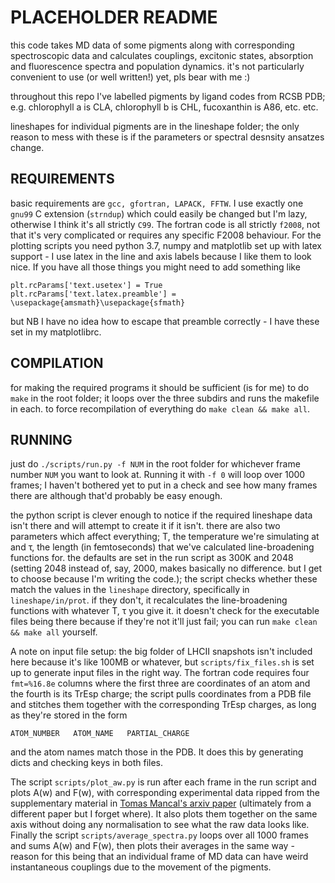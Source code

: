 PLACEHOLDER README
==================

this code takes MD data of some pigments along with corresponding spectroscopic data and calculates couplings, excitonic states, absorption and fluorescence spectra and population dynamics.
it's not particularly convenient to use (or well written!) yet, pls bear with me :)

throughout this repo I've labelled pigments by ligand codes from RCSB PDB; e.g. chlorophyll a is CLA, chlorophyll b is CHL, fucoxanthin is A86, etc. etc.

lineshapes for individual pigments are in the lineshape folder; the only reason to mess with these is if the parameters or spectral desnsity ansatzes change.

REQUIREMENTS
------------

basic requirements are `gcc, gfortran, LAPACK, FFTW`. I use exactly one `gnu99` C extension (`strndup`) which could easily be changed but I'm lazy, otherwise I think it's all strictly `C99`.
The fortran code is all strictly `f2008`, not that it's very complicated or requires any specific F2008 behaviour.
For the plotting scripts you need python 3.7, numpy and matplotlib set up with latex support - I use latex in the line and axis labels because I like them to look nice.
If you have all those things you might need to add something like
```
plt.rcParams['text.usetex'] = True
plt.rcParams['text.latex.preamble'] = \usepackage{amsmath}\usepackage{sfmath}
```
but NB I have no idea how to escape that preamble correctly - I have these set in my matplotlibrc.

COMPILATION
-----------

for making the required programs it should be sufficient (is for me) to do `make` in the root folder; it loops over the three subdirs and runs the makefile in each.
to force recompilation of everything do `make clean && make all`.

RUNNING
-------

just do `./scripts/run.py -f NUM` in the root folder for whichever frame number `NUM` you want to look at.
Running it with `-f 0` will loop over 1000 frames; I haven't bothered yet to put in a check and see how many frames there are although that'd probably be easy enough.

the python script is clever enough to notice if the required lineshape data isn't there and will attempt to create it if it isn't.
there are also two parameters which affect everything; T, the temperature we're simulating at and τ, the length (in femtoseconds) that we've calculated line-broadening functions for.
the defaults are set in the run script as 300K and 2048 (setting 2048 instead of, say, 2000, makes basically no difference. but I get to choose because I'm writing the code.); the script checks whether these match the values in the `lineshape` directory, specifically in `lineshape/in/prot`.
if they don't, it recalculates the line-broadening functions with whatever T, τ you give it.
it doesn't check for the executable files being there because if they're not it'll just fail; you can run `make clean && make all` yourself.

A note on input file setup: the big folder of LHCII snapshots isn't included here because it's like 100MB or whatever, but `scripts/fix_files.sh` is set up to generate input files in the right way.
The fortran code requires four `fmt=%16.8e` columns where the first three are coordinates of an atom and the fourth is its TrEsp charge; the script pulls coordinates from a PDB file and stitches them together with the corresponding TrEsp charges, as long as they're stored in the form 

`ATOM_NUMBER   ATOM_NAME   PARTIAL_CHARGE`

and the atom names match those in the PDB.
It does this by generating dicts and checking keys in both files.

The script `scripts/plot_aw.py` is run after each frame in the run script and plots A(w) and F(w), with corresponding experimental data ripped from the supplementary material in [Tomas Mancal's arxiv paper](http://arxiv.org/abs/1512.00887) (ultimately from a different paper but I forget where).
It also plots them together on the same axis without doing any normalisation to see what the raw data looks like.
Finally the script `scripts/average_spectra.py` loops over all 1000 frames and sums A(w) and F(w), then plots their averages in the same way - reason for this being that an individual frame of MD data can have weird instantaneous couplings due to the movement of the pigments.
